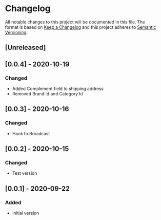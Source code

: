 # Changelog

All notable changes to this project will be documented in this file.
The format is based on [Keep a Changelog](http://keepachangelog.com/en/1.0.0/)
and this project adheres to [Semantic Versioning](http://semver.org/spec/v2.0.0.html).

## [Unreleased]

## [0.0.4] - 2020-10-19

### Changed

- Added Complement field to shipping address
- Removed Brand Id and Category Id

## [0.0.3] - 2020-10-16

### Changed

- Hook to Broadcast

## [0.0.2] - 2020-10-15

### Changed

- Test version

## [0.0.1] - 2020-09-22

### Added

- Initial version
